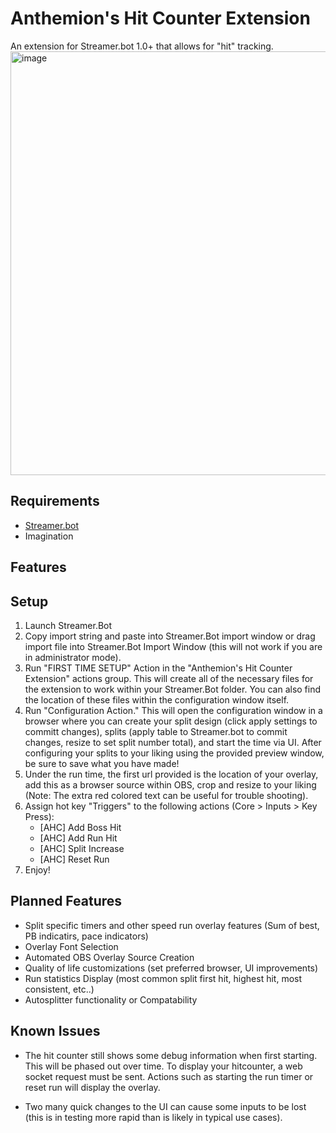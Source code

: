 # Anthemion's Hit Counter Extension
An extension for Streamer.bot 1.0+ that allows for "hit" tracking. 
<img width="1884" height="678" alt="image" src="https://github.com/user-attachments/assets/e41848a7-ac62-4fbe-8c89-efaaea52ff5b" />

## Requirements
- [Streamer.bot](https://streamer.bot/)
- Imagination

## Features

  
## Setup
1) Launch Streamer.Bot
2) Copy import string and paste into Streamer.Bot import window or drag import file into Streamer.Bot Import Window (this will not work if you are in administrator mode). 
3) Run "FIRST TIME SETUP" Action in the "Anthemion's Hit Counter Extension" actions group. This will create all of the necessary files for the extension to work within your Streamer.Bot folder. You can also find the location of these files within the configuration window itself.
4) Run "Configuration Action." This will open the configuration window in a browser where you can create your split design (click apply settings to committ changes), splits (apply table to Streamer.bot to commit changes, resize to set split number total), and start the time via UI. After configuring your splits to your liking using the provided preview window, be sure to save what you have made!
5) Under the run time, the first url provided is the location of your overlay, add this as a browser source within OBS, crop and resize to your liking (Note: The extra red colored text can be useful for trouble shooting).
6) Assign hot key "Triggers" to the following actions (Core > Inputs > Key Press):
   - [AHC] Add Boss Hit
   - [AHC] Add Run Hit
   - [AHC] Split Increase
   - [AHC] Reset Run 
7) Enjoy!

## Planned Features
- Split specific timers and other speed run overlay features (Sum of best, PB indicatirs, pace indicators)
- Overlay Font Selection
- Automated OBS Overlay Source Creation
- Quality of life customizations (set preferred browser, UI improvements)
- Run statistics Display (most common split first hit, highest hit, most consistent, etc..)
- Autosplitter functionality or Compatability 

## Known Issues
- The hit counter still shows some debug information when first starting. This will be phased out over time. To display your hitcounter, a web socket request must be sent. Actions such as starting the run timer or reset run will display the overlay. 

- Two many quick changes to the UI can cause some inputs to be lost (this is in testing more rapid than is likely in typical use cases).
